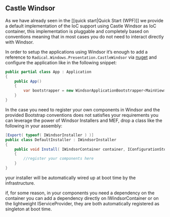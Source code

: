 ## Castle Windsor

As we have already seen in the [[quick start|Quick Start (WPF)]] we provide a default implementation of the IoC support using Castle Windsor as IoC container, this implementation is pluggable and completely based on conventions meaning that in most cases you do not need to interact directly with Windsor.

In order to setup the applications using Windsor it’s enough to add a reference to `Radical.Windows.Presentation.CastleWindsor` via [nuget](http://nuget.org/) and configure the application like in the following snippet:

```csharp
public partial class App : Application
{
    public App()
    {
        var bootstrapper = new WindsorApplicationBootstrapper<MainView>();
    }
}
```

In the case you need to register your own components in Windsor and the provided Bootstrap conventions does not satisfies your requirements you can leverage the power of Windsor Installers and MEF, drop a class like the following in your assembly:

```csharp
[Export( typeof( IWindsorInstaller ) )]
public class DefaultInstaller : IWindsorInstaller
{
    public void Install( IWindsorContainer container, IConfigurationStore store )
    {
        //register your components here
    }
}
```

your installer will be automatically wired up at boot time by the infrastructure.

if, for some reason, in your components you need a dependency on the container you can add a dependency directly on IWindsorContainer or on the lightweight IServiceProvider, they are both automatically registered as singleton at boot time.